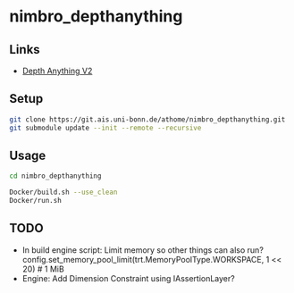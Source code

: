 # nimbro_depthanything

## Links

- [Depth Anything V2](https://depth-anything-v2.github.io)

## Setup

```bash
git clone https://git.ais.uni-bonn.de/athome/nimbro_depthanything.git
git submodule update --init --remote --recursive
```

## Usage

```bash
cd nimbro_depthanything

Docker/build.sh --use_clean
Docker/run.sh
```

## TODO

- In build engine script: Limit memory so other things can also run? config.set_memory_pool_limit(trt.MemoryPoolType.WORKSPACE, 1 << 20) # 1 MiB
- Engine: Add Dimension Constraint using IAssertionLayer?
